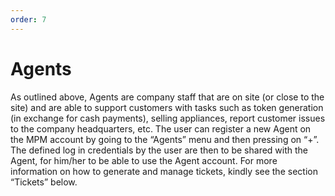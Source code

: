 ```yaml
---
order: 7
---
```


# Agents

As outlined above, Agents are company staff that are on site (or close to the site) and are able to support customers with tasks such as token generation (in exchange for cash payments), selling appliances, report customer issues to the company headquarters, etc.
The user can register a new Agent on the MPM account by going to the “Agents” menu and then pressing on “+”.
The defined log in credentials by the user are then to be shared with the Agent, for him/her to be able to use the Agent account. For more information on how to generate and manage tickets, kindly see the section “Tickets” below.

